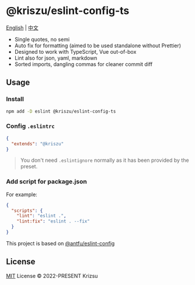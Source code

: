 # @kriszu/eslint-config-ts

[English](README.md) | [中文](README_ZH.md)

- Single quotes, no semi
- Auto fix for formatting (aimed to be used standalone without Prettier)
- Designed to work with TypeScript, Vue out-of-box
- Lint also for json, yaml, markdown
- Sorted imports, dangling commas for cleaner commit diff

## Usage

### Install

```bash
npm add -D eslint @kriszu/eslint-config-ts
```

### Config `.eslintrc`

```json
{
  "extends": "@kriszu"
}
```

> You don't need `.eslintignore` normally as it has been provided by the preset.

### Add script for package.json

For example:

```json
{
  "scripts": {
    "lint": "eslint .",
    "lint:fix": "eslint . --fix"
  }
}
```

This project is based on [@antfu/eslint-config](https://github.com/antfu/eslint-config)

## License

[MIT](LICENSE) License © 2022-PRESENT Krizsu
